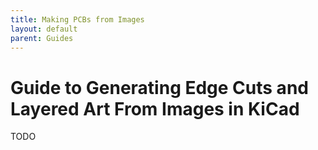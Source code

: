 ```yaml
---
title: Making PCBs from Images
layout: default
parent: Guides
---
```


# Guide to Generating Edge Cuts and Layered Art From Images in KiCad
TODO